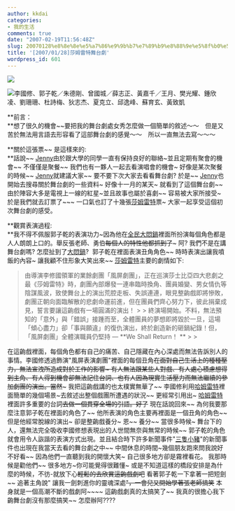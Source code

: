 ```yaml
---
author: kkdai
categories:
- 我的生活
comments: true
date: "2007-02-19T11:56:48Z"
slug: 20070128%e8%8e%8e%e5%a7%86%e9%9b%b7%e7%89%b9%e8%88%9e%e5%8f%b0%e5%8a%87
title: '[2007/01/28]莎姆雷特舞台劇'
wordpress_id: 601
---
```


![](http://www.pingfong.com.tw/shamlet/images/ha_09.gif)

![李國修、郭子乾／朱德剛、曾國城／薛志正、黃嘉千／王月、樊光耀、鍾欣凌、劉珊珊、杜詩梅、狄志杰、夏克立、邱逸峰、蘇育玄、黃致凱](http://www.pingfong.com.tw/shamlet2006/images/allstar.jpg)

**前言：  
**想了很久的機會~~要把我的舞台劇處女秀怎麼做一個簡單的敘述～～　但是又苦於無法用言語去形容看了這部舞台劇的感覺～～　所以一直無法去寫～～～

**關於這張票~~ 是這樣來的:  
**話說~~ [Jenny](http://www.evanlin.com/janifor/)由於跟大學的同學一直有保持良好的聯絡~並且定期有聚會的機會~~ 不僅僅是聚餐~~ 我們也有一夥人一起去看演唱會的機會~ 好像是某次聚餐的時候~~ [Jenny](http://www.evanlin.com/janifor/)就建議大家~~ 要不要下次大家去看看舞台劇? 於是~~ [Jenny](http://www.evanlin.com/janifor/)也開始去搜尋關於舞台劇的一些資料~ 好像十一月的某天~ 就看到了這個舞台劇~~ 由於陣容大多是電視上一線的紅星~並且故事也屬於喜劇~~ 容易被大家所接受~ 於是我們就去訂票了~~~ 一口氣也訂了十幾張[莎姆雷特](http://www.pingfong.com.tw/shamlet/)票~ 大家一起享受這個初次舞台劇的感受。

**觀賞表演過程:  
**我不得不佩服郭子乾的表演功力~因為他在[全民大悶鍋](http://www.ctitv.com.tw/new/36/new2100/index.html)裡面所扮演每個角色都是人人朗朗上口的。舉反張老師、勇伯~~每個人的特性他都抓到了~~~ 阿? 我們不是在講舞台劇嗎? 怎麼扯到了[大悶鍋](http://www.ctitv.com.tw/new/36/new2100/index.html)?  郭子乾在裡面表演丑角角色~~ 時時表演出讓我噴飯的內容~ 讓我顧不住形象大笑出來~~ [莎姆雷特](http://www.pingfong.com.tw/shamlet/)主要的劇情如下:

<blockquote>由導演李修國領軍的業餘劇團「風屏劇團」，正在巡演莎士比亞四大悲劇之最《莎姆雷特》時，劇團內部爆發一連串臨時換角、團員婚變、男女情仇等陰謀風波，致使舞台上的演出荒腔走板、失誤連連，眼見整齣戲即將慘敗，劇團正朝向面臨解散的悲劇命運前進，但在團員們齊心努力下，彼此捐棄成見，誓言要讓這齣戲有一場圓滿的演出！ 
> 
> 終演場開始。不料，無法預知的「意外」與「錯誤」接踵而至，全體團員的夢想即將毀於一旦，這場「傾心盡力」卻「事與願違」的復仇演出，終於創造新的砸鍋紀錄！但，「風屏劇團」全體演職員仍堅持 — **We Shall Return！ **
> 
> </blockquote>

在這齣戲裡面，每個角色都有自己的痛苦、自己隱藏在內心深處而無法告訴別人的事情。李國修透過飾演"風屏表演劇團"裡面的每個丑角~~在面對自己生活上的種種壓力，無法宣洩所造成對於工作的影響~ 有人無法跟某些人對戲、有人處心積慮想得到主角、有人得到機會卻無法記住台詞、也有人因為現實生活壓力而無法繼續的參加劇團的演出。當然~~~ 我把這齣戲講的也太樸實無華了~~ 李國修利用[哈姆雷特](http://zh.wikipedia.org/w/index.php?title=%E5%93%88%E5%A7%86%E9%9B%B7%E7%89%B9&variant=zh-tw)裡面簡單的幾個場景~去敘述出整個戲團所遭遇的狀況~~ 更經常引用出~ [哈姆雷特](http://zh.wikipedia.org/w/index.php?title=%E5%93%88%E5%A7%86%E9%9B%B7%E7%89%B9&variant=zh-tw) 裡面許多重要的台詞~~去做一個貫穿全場的引語。好了~~ 現在話說回來~~ 為何我要那麼注意郭子乾在裡面的角色了~~ 他所表演的角色主要再裡面是一個丑角的角色~~ 但是他經常脫線的演出~ 卻是整齣戲養分~ 恩~~ 養分~~ 當很多時候~ 舞台下的人，還無法完全吸收李國修想表現出的人世間無奈與無常的時候~~ 郭子乾的角色就會用令人詼諧的表演方式出現。並且結合時下許多新聞事件"[三隻小豬](http://news.google.com.tw/news?q=%E4%B8%89%E9%9A%BB%E5%B0%8F%E8%B1%AC&hl=zh-TW&sa=X&oi=news&ct=title)"的新聞事件也出現在我當天去看的舞台劇之中~~ 中間休息的時間~幾個朋友跑來問我說好不好看~~ 因為他們一直聽到我的開懷大笑~ 自己很多地方卻是霧裡看花。 我那時候是勸他們~~ 很多地方~你可能覺得很難懂~ 或是不知道這樣的橋段安排是為什麼的時候，不彷-就放下心~~輕鬆的去欣賞這齣戲劇吧~~ 看著郭子乾一下拿著一把短劍~~ 追著主角說" 讓我一劍刺進你的靈魂深處~~"，一會兒又開始學著張老師搞笑~~ 本身就是一個高潮不斷的戲劇阿~~~~ 這齣戲劇真的太搞笑了~~ 我真的很擔心我下齣舞台劇沒有那麼搞笑~~ 怎麼辦阿????
